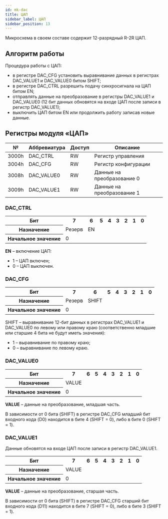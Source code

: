 ```yaml
---
id: mk-dac
title: ЦАП
sidebar_label: ЦАП
sidebar_position: 13
---
```


Микросхема в своем составе содержит 12-разрядный R-2R ЦАП.

## Алгоритм работы

Процедура работы с ЦАП:

- в регистре DAC_CFG установить выравнивание данных в регистрах DAC_VALUE1
  и DAC_VALUE0 битом SHIFT;
- в регистре DAC_CTRL разрешить подачу синхросигнала на ЦАП битом EN;
- отправлять данные на преобразование в регистры DAC_VALUE1 и DAC_VALUE0 (12 бит данных обновятся на входе ЦАП после записи в регистр DAC_VALUE1);
- выключить ЦАП битом EN или продолжить работу записав новые данные.

## Регистры модуля «ЦАП»

| №     | Аббревиатура | Доступ | Описание                   |
| ----- | ------------ | ------ | -------------------------- |
| 3000h | DAC_CTRL     | RW     | Регистр управления         |
| 3004h | DAC_CFG      | RW     | Регистр конфигурации       |
| 3008h | DAC_VALUE0   | RW     | Данные на преобразование 0 |
| 3009h | DAC_VALUE1   | RW     | Данные на преобразование 1 |

### DAC_CTRL

<table className="table">
<tbody>

  <tr>
    <th >Бит</th>
    <th >7</th>
    <th >6</th>
    <th >5</th>
    <th >4</th>
    <th >3</th>
    <th >2</th>
    <th >1</th>
    <th >0</th>
  </tr>

   <tr>
    <th >Назначение</th>
    <td  colSpan={7} >Резерв</td>
    <td  >EN</td>
  </tr>

   <tr>
    <th >Начальное значение</th>
    <td  colSpan={8} >0</td>
  </tr>
  
</tbody>
</table>

**EN** – включение ЦАП:

- 1 – ЦАП включен;
- 0 – ЦАП выключен.

### DAC_CFG

<table className="table">
<tbody>

  <tr>
    <th >Бит</th>
    <th >7</th>
    <th >6</th>
    <th >5</th>
    <th >4</th>
    <th >3</th>
    <th >2</th>
    <th >1</th>
    <th >0</th>
  </tr>

   <tr>
    <th >Назначение</th>
    <td  colSpan={7} >Резерв</td>
    <td  >SHIFT</td>
  </tr>

   <tr>
    <th >Начальное значение</th>
    <td  colSpan={8} >0</td>
  </tr>
  
</tbody>
</table>

SHIFT – выравнивание 12-бит данных в регистрах DAC_VALUE1 и DAC_VALUE0 по левому или правому краю (соответственно младшие или старшие 4 бита не будут иметь значения):

- 1 – выравнивание по правому краю;
- 0 – выравнивание по левому краю.

### DAC_VALUE0

<table className="table">
<tbody>

  <tr>
    <th >Бит</th>
    <th >7</th>
    <th >6</th>
    <th >5</th>
    <th >4</th>
    <th >3</th>
    <th >2</th>
    <th >1</th>
    <th >0</th>
  </tr>

   <tr>
    <th >Назначение</th>
    <td  colSpan={8} >VALUE</td>
  </tr>

   <tr>
    <th >Начальное значение</th>
    <td  colSpan={8} >0</td>
  </tr>
  
</tbody>
</table>

**VALUE** – данные на преобразование, младшая часть.

В зависимости от 0 бита (SHIFT) в регистре DAC_CFG младший бит входного кода (D0) находится
в бите 4 (SHIFT = 0), либо в бите 0 (SHIFT = 1).

### DAC_VALUE1

Данные обновятся на входе ЦАП после записи в регистр DAC_VALUE1.

<table className="table">
<tbody>

  <tr>
    <th >Бит</th>
    <th >7</th>
    <th >6</th>
    <th >5</th>
    <th >4</th>
    <th >3</th>
    <th >2</th>
    <th >1</th>
    <th >0</th>
  </tr>

   <tr>
    <th >Назначение</th>
    <td  colSpan={8} >VALUE</td>
  </tr>

   <tr>
    <th >Начальное значение</th>
    <td  colSpan={8} >0</td>
  </tr>
  
</tbody>
</table>

**VALUE** – данные на преобразование, старшая часть.

В зависимости от 0 бита (SHIFT) в регистре DAC_CFG старший бит входного кода (D11) находится в бите 7 (SHIFT = 0), либо в бите 3 (SHIFT = 1).
